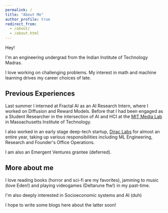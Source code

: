 ```yaml
---
permalink: /
title: "About Me"
author_profile: true
redirect_from: 
  - /about/
  - /about.html
---
```

Hey!

I'm an engineering undergrad from the Indian Institute of Technology Madras. 

I love working on challenging problems.
My interest in math and machine learning drives my career choices of late.

## Previous Experiences

Last summer I interned at Fractal AI as an AI Research Intern, where I worked on Diffusion and Reward Models.
Before that I had been engaged as a Student Researcher in the intersection of AI and HCI at the [MIT Media Lab](https://www.media.mit.edu/) in Massachusetts Institute of Technology. 

I also worked in an early stage deep-tech startup, [Dirac Labs](https://diraclabs.com) for almost an entire year, taking up various responsibilities including ML Engineering, Research and Founder's Office Operations.

I am also an Emergent Ventures grantee (deferred).

## More about me
I love reading books (horror and sci-fi are my favorites), jamming to music (love Eden!) and playing videogames (Deltarune ftw!) in my past-time.

I'm also deeply interested in Socioeconomic systems and AI (duh) 

I hope to write some blogs here about the latter soon!


